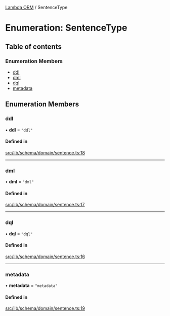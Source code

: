 [Lambda ORM](../README.md) / SentenceType

# Enumeration: SentenceType

## Table of contents

### Enumeration Members

- [ddl](SentenceType.md#ddl)
- [dml](SentenceType.md#dml)
- [dql](SentenceType.md#dql)
- [metadata](SentenceType.md#metadata)

## Enumeration Members

### ddl

• **ddl** = ``"ddl"``

#### Defined in

[src/lib/schema/domain/sentence.ts:18](https://github.com/lambda-orm/lambdaorm-base/blob/2023ab01f1931e23aafcce332668a646372adfad/src/lib/schema/domain/sentence.ts#L18)

___

### dml

• **dml** = ``"dml"``

#### Defined in

[src/lib/schema/domain/sentence.ts:17](https://github.com/lambda-orm/lambdaorm-base/blob/2023ab01f1931e23aafcce332668a646372adfad/src/lib/schema/domain/sentence.ts#L17)

___

### dql

• **dql** = ``"dql"``

#### Defined in

[src/lib/schema/domain/sentence.ts:16](https://github.com/lambda-orm/lambdaorm-base/blob/2023ab01f1931e23aafcce332668a646372adfad/src/lib/schema/domain/sentence.ts#L16)

___

### metadata

• **metadata** = ``"metadata"``

#### Defined in

[src/lib/schema/domain/sentence.ts:19](https://github.com/lambda-orm/lambdaorm-base/blob/2023ab01f1931e23aafcce332668a646372adfad/src/lib/schema/domain/sentence.ts#L19)

